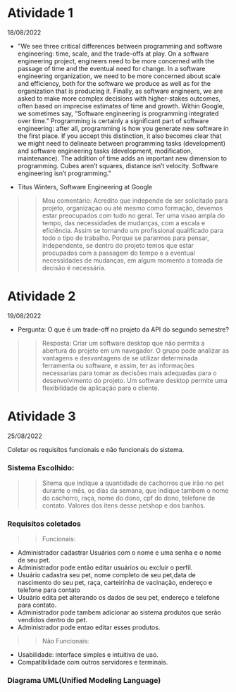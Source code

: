 
# Atividade 1

18/08/2022 

-  "We see three critical differences between programming and software engineering: time, scale, and the trade-offs at play. On a software engineering project, engineers need to be more concerned with the passage of time and the eventual need for change. In a software engineering organization, we need to be more concerned about scale and efficiency, both for the software we produce as well as for the organization that is producing it. Finally, as software engineers, we are asked to make more complex decisions with higher-stakes outcomes, often based on imprecise estimates of time and growth. Within Google, we sometimes say, “Software engineering is programming integrated over time.” Programming is certainly a significant part of software engineering: after all, programming is how you generate new software in the first place. If you accept this distinction, it also becomes clear that we might need to delineate between programming tasks (development) and software engineering tasks (development, modification, maintenance). The addition of time adds an important new dimension to programming. Cubes aren’t squares, distance isn’t velocity. Software engineering isn’t programming."

- Titus Winters, Software Engineering at Google


>> Meu comentário: Acredito que independe de ser solicitado para projeto, organizaçao ou até mesmo como formação, devemos estar preocupados com tudo no geral. Ter uma visao ampla do tempo, das necessidades de mudanças, com a escala e eficiência. Assim se tornando um profissional qualificado para todo o tipo de trabalho.
>> Porque se pararmos para pensar, independente, se dentro do projeto temos que estar procupados com a passagem do tempo e a eventual necessidades de mudanças, em algum momento a tomada de decisão é necessária.

# Atividade 2 

19/08/2022 
- Pergunta: O que é um trade-off no projeto da API do segundo semestre? 

> > Resposta: Criar um software desktop que não permita a abertura do projeto em um navegador. O grupo pode analizar as vantagens e desvantagens de se utilizar determinada ferramenta ou software, e assim, ter as informações necessarias para tomar as decisões mais adequadas para o desenvolvimento do projeto. Um software desktop permite uma flexibilidade de aplicação para o cliente.

# Atividade 3

25/08/2022

Coletar os requisitos funcionais e não funcionais do sistema.

### Sistema Escolhido:
> > Sitema que indique a quantidade de cachorros que irão no pet durante o mês, os dias da semana, que indique tambem o nome do cachorro, raça, nome do dono, cpf do dono, telefone de contato. Valores dos itens desse petshop e dos banhos.

### Requisitos coletados
> > Funcionais:
- Administrador cadastrar Usuários com o nome e uma senha e o nome de seu pet.
- Administrador pode então editar usuários ou excluir o perfil.
- Usuário cadastra seu pet, nome completo de seu pet,data de nascimento do seu pet, raça, carteirinha de vacinação, endereço e telefone para contato
- Usuário edita pet alterando os dados de seu pet, endereço e telefone para contato.
- Administrador pode tambem adicionar ao sistema produtos que serão vendidos dentro do pet.
- Administrador pode entao editar esses produtos.
> > Não Funcionais:
- Usabilidade: interface simples e intuitiva de uso.
- Compatibilidade com outros servidores e terminais.

### Diagrama UML(Unified Modeling Language)

<img scr="./DIAGRAMA_UML.jpeg">
<img scr="imagens/DIAGRAMA_UML.jpeg">


    
   





